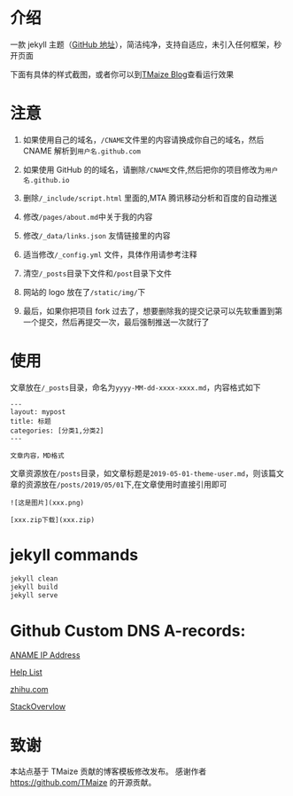 # 介绍

一款 jekyll 主题（[GitHub 地址](https://github.com/TMaize/tmaize-blog)），简洁纯净，支持自适应，未引入任何框架，秒开页面

下面有具体的样式截图，或者你可以到[TMaize Blog](http://blog.tmaize.net/)查看运行效果

# 注意

1. 如果使用自己的域名，`/CNAME`文件里的内容请换成你自己的域名，然后 CNAME 解析到`用户名.github.com`

2. 如果使用 GitHub 的的域名，请删除`/CNAME`文件,然后把你的项目修改为`用户名.github.io`

3. 删除`/_include/script.html` 里面的,MTA 腾讯移动分析和百度的自动推送

4. 修改`/pages/about.md`中关于我的内容

5. 修改`/_data/links.json` 友情链接里的内容

6. 适当修改`/_config.yml` 文件，具体作用请参考注释

7. 清空`/_posts`目录下文件和`/post`目录下文件

8. 网站的 logo 放在了`/static/img/`下

9. 最后，如果你把项目 fork 过去了，想要删除我的提交记录可以先软重置到第一个提交，然后再提交一次，最后强制推送一次就行了

# 使用

文章放在`/_posts`目录，命名为`yyyy-MM-dd-xxxx-xxxx.md`，内容格式如下

```
---
layout: mypost
title: 标题
categories: [分类1,分类2]
---

文章内容，MD格式
```

文章资源放在`/posts`目录，如文章标题是`2019-05-01-theme-user.md`，则该篇文章的资源放在`/posts/2019/05/01`下,在文章使用时直接引用即可

```
![这是图片](xxx.png)

[xxx.zip下载](xxx.zip)
```

# jekyll commands

```bash
jekyll clean
jekyll build
jekyll serve
```

# Github Custom DNS A-records:

[ANAME IP Address](https://help.github.com/en/articles/setting-up-an-apex-domain)

[Help List](https://help.github.com/en/articles/using-a-custom-domain-with-github-pages)

[zhihu.com](https://zhuanlan.zhihu.com/p/56423186)

[StackOvervlow](https://stackoverflow.com/questions/9082499/custom-domain-for-github-project-pages)

# 致谢
本站点基于 TMaize 贡献的博客模板修改发布。
感谢作者 https://github.com/TMaize 的开源贡献。